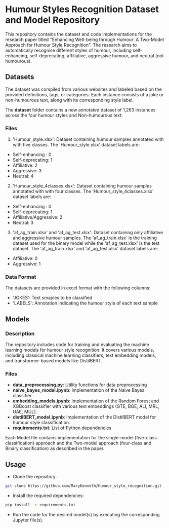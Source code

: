 # Humour Styles Recognition Dataset and Model Repository

This repository contains the dataset and code implementations for the research paper titled "Enhancing Well-being through Humour: A Two-Model Approach for Humour Style Recognition". The research aims to automatically recognise different styles of humour, including self-enhancing, self-deprecating, affiliative, aggressive humour, and neutral (not humourous).

## Datasets
The dataset was compiled from various websites and labeled based on the provided definitions, tags, or categories. Each instance consists of a joke or non-humourous text, along with its corresponding style label.

The **dataset** folder contains a new annotated dataset of 1,263 instances across the four humour styles and Non-humourous text: 

### Files
1. 'Humour_style.xlsx': Dataset containing humour samples annotated with with five classes. 
The 'Humour_style.xlsx' dataset labels are:
- Self-enhancing : 0
- Self-deprecating: 1
- Affiliative: 2
- Aggressive: 3
- Neutral: 4

2. 'Humour_style_4classes.xlsx': Dataset containing humour samples annotated with with four classes. 
The 'Humour_style_4classes.xlsx' dataset labels are:
- Self-enhancing : 0
- Self-deprecating: 1
- Affiliative/Aggressive: 2
- Neutral: 3

3. 'af_ag_train.xlsx' and 'af_ag_test.xlsx': Dataset containing only affiliative and aggressive humour samples. The 'af_ag_train.xlsx' is the training dataset used for the binary model while the 'af_ag_test.xlsx' is the test dataset. 
The 'af_ag_train.xlsx' and 'af_ag_test.xlsx' dataset labels are:
- Affiliative: 0
- Aggressive: 1

### Data Format
The datasets are provided in excel format with the following columns:
- 'JOKES': Text smaples to be classified
- 'LABELS': Annotation indicating the humour style of each text sample

## Models 
### Description
The repository includes code for training and evaluating the machine learning models for humour style recognition. It covers various models, including classical machine learning classifiers, text embedding models, and transformer-based models like DistilBERT.

### Files
- **data_preprocessing.py**: Utility functions for data preprocessing 
- **naive_bayes_model.ipynb**: Implementation of the Naive Bayes classifier.
- **embedding_models.ipynb**: Implementation of the Random Forest and XGBoost classifier with various text embeddings (GTE, BGE, ALI, MRL, UAE, MUL).
- **distilBERT_model.ipynb**: Implementation of the DistilBERT model for humour style classification.
- **requirements.txt**: List of Python dependencies

Each Model file contains implementation for the single-model (five-class classification) approach and the Two-model approach (four-class and Binary classification) as described in the paper. 

## Usage
- Clone the repository:
```bash
git clone https://github.com/MaryKenneth/Humour_style_recognition.git
```

- Install the required dependencies:    
```bash
pip install -r requirements.txt
```
- Run the code for the desired model(s) by executing the corresponding Jupyter file(s).



